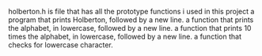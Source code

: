 holberton.h is file that has all the prototype functions i used in this project
a program that prints Holberton, followed by a new line.
a function that prints the alphabet, in lowercase, followed by a new line.
a function that prints 10 times the alphabet, in lowercase, followed by a new line.
a function that checks for lowercase character. 